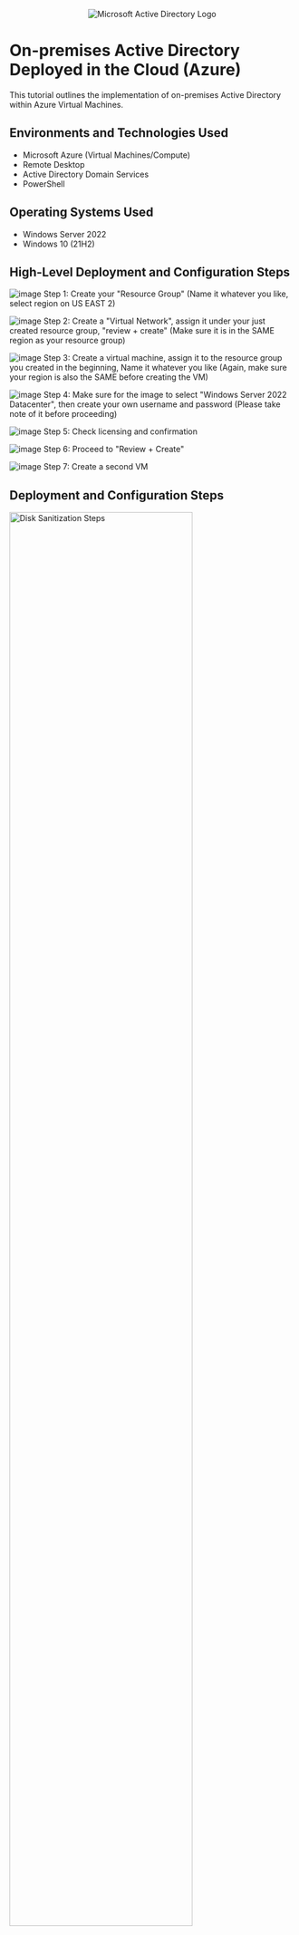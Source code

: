 <p align="center">
<img src="https://i.imgur.com/pU5A58S.png" alt="Microsoft Active Directory Logo"/>
</p>

<h1>On-premises Active Directory Deployed in the Cloud (Azure)</h1>
This tutorial outlines the implementation of on-premises Active Directory within Azure Virtual Machines.<br />

<h2>Environments and Technologies Used</h2>

- Microsoft Azure (Virtual Machines/Compute)
- Remote Desktop
- Active Directory Domain Services
- PowerShell

<h2>Operating Systems Used </h2>

- Windows Server 2022
- Windows 10 (21H2)

<h2>High-Level Deployment and Configuration Steps</h2>

![image](https://github.com/user-attachments/assets/2841b9f1-2970-4c0a-8f5d-a56372d3eab6)
Step 1: Create your "Resource Group" (Name it whatever you like, select region on US EAST 2)

![image](https://github.com/user-attachments/assets/b4a609e0-a7c3-4bf7-b625-8bbcd268d1fc)
Step 2: Create a "Virtual Network", assign it under your just created resource group, "review + create" (Make sure it is in the SAME region as your resource group)

![image](https://github.com/user-attachments/assets/e5121d66-907b-4490-aecc-26965d6ea99b)
Step 3: Create a virtual machine, assign it to the resource group you created in the beginning, Name it whatever you like (Again, make sure your region is also the SAME before creating the VM) 

![image](https://github.com/user-attachments/assets/ecb1d224-a0ad-491f-83c5-85f6f2bb8ab8)
Step 4: Make sure for the image to select "Windows Server 2022 Datacenter", then create your own username and password (Please take note of it before proceeding)

![image](https://github.com/user-attachments/assets/d0cc10ef-0001-4632-b2ef-11a383c8886f)
Step 5: Check licensing and confirmation

![image](https://github.com/user-attachments/assets/588ac30d-720a-4398-9bda-0d78c3378ec0)
Step 6: Proceed to "Review + Create"

![image](https://github.com/user-attachments/assets/f64c1667-f03f-4b79-88d5-c5574e74689a)
Step 7: Create a second VM 


<h2>Deployment and Configuration Steps</h2>

<p>
<img src="https://i.imgur.com/DJmEXEB.png" height="80%" width="80%" alt="Disk Sanitization Steps"/>
</p>
<p>
Lorem ipsum dolor sit amet, consectetur adipiscing elit, sed do eiusmod tempor incididunt ut labore et dolore magna aliqua. Ut enim ad minim veniam, quis nostrud exercitation ullamco laboris nisi ut aliquip ex ea commodo consequat. Duis aute irure dolor in reprehenderit in voluptate velit esse cillum dolore eu fugiat nulla pariatur.
</p>
<br />

<p>
<img src="https://i.imgur.com/DJmEXEB.png" height="80%" width="80%" alt="Disk Sanitization Steps"/>
</p>
<p>
Lorem ipsum dolor sit amet, consectetur adipiscing elit, sed do eiusmod tempor incididunt ut labore et dolore magna aliqua. Ut enim ad minim veniam, quis nostrud exercitation ullamco laboris nisi ut aliquip ex ea commodo consequat. Duis aute irure dolor in reprehenderit in voluptate velit esse cillum dolore eu fugiat nulla pariatur.
</p>
<br />

<p>
<img src="https://i.imgur.com/DJmEXEB.png" height="80%" width="80%" alt="Disk Sanitization Steps"/>
</p>
<p>
Lorem ipsum dolor sit amet, consectetur adipiscing elit, sed do eiusmod tempor incididunt ut labore et dolore magna aliqua. Ut enim ad minim veniam, quis nostrud exercitation ullamco laboris nisi ut aliquip ex ea commodo consequat. Duis aute irure dolor in reprehenderit in voluptate velit esse cillum dolore eu fugiat nulla pariatur.
</p>
<br />
